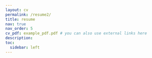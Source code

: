 ```yaml
---
layout: cv
permalink: /resume2/
title: resume
nav: true
nav_order: 5
cv_pdf: example_pdf.pdf # you can also use external links here
description: 
toc:
  sidebar: left
---
```

